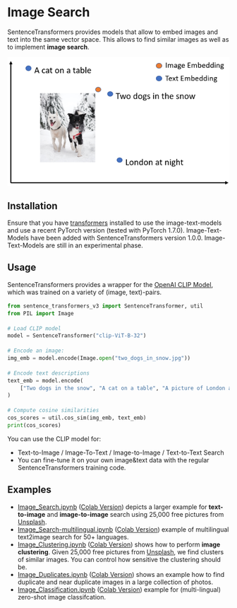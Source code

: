 # Image Search
SentenceTransformers provides models that allow to embed images and text into the same vector space. This allows to find similar images as well as to implement **image search**.


![ImageSearch](https://raw.githubusercontent.com/UKPLab/sentence-transformers/master/docs/img/ImageSearch.png)


## Installation
Ensure that you have [transformers](https://pypi.org/project/transformers/) installed to use the image-text-models and use a recent PyTorch version (tested with PyTorch 1.7.0). Image-Text-Models have been added with SentenceTransformers version 1.0.0. Image-Text-Models are still in an experimental phase. 

## Usage
SentenceTransformers provides a wrapper for the [OpenAI CLIP Model](https://github.com/openai/CLIP), which was trained on a variety of (image, text)-pairs.

```python
from sentence_transformers_v3 import SentenceTransformer, util
from PIL import Image

# Load CLIP model
model = SentenceTransformer("clip-ViT-B-32")

# Encode an image:
img_emb = model.encode(Image.open("two_dogs_in_snow.jpg"))

# Encode text descriptions
text_emb = model.encode(
    ["Two dogs in the snow", "A cat on a table", "A picture of London at night"]
)

# Compute cosine similarities
cos_scores = util.cos_sim(img_emb, text_emb)
print(cos_scores)
```

You can use the CLIP model for:
- Text-to-Image / Image-To-Text / Image-to-Image / Text-to-Text Search
- You can fine-tune it on your own image&text data with the regular SentenceTransformers training code. 

## Examples
- [Image_Search.ipynb](Image_Search.ipynb) ([Colab Version](https://colab.research.google.com/drive/16OdADinjAg3w3ceZy3-cOR9A-5ZW9BYr?usp=sharing)) depicts a larger example for **text-to-image** and **image-to-image** search using 25,000 free pictures from [Unsplash](https://unsplash.com/).
- [Image_Search-multilingual.ipynb](Image_Search-multilingual.ipynb) ([Colab Version](https://colab.research.google.com/drive/1N6woBKL4dzYsHboDNqtv-8gjZglKOZcn?usp=sharing)) example of multilingual text2image search for 50+ languages.
- [Image_Clustering.ipynb](Image_Clustering.ipynb) ([Colab Version](https://colab.research.google.com/drive/1T3gfEF7pkXgPPajNa9ZjurB25B0RJ3_X?usp=sharing)) shows how to perform **image clustering**. Given 25,000 free pictures from [Unsplash](https://unsplash.com/), we find clusters of similar images. You can control how sensitive the clustering should be.
- [Image_Duplicates.ipynb](Image_Duplicates.ipynb) ([Colab Version](https://colab.research.google.com/drive/1wLiZNedMwlM-FxBVbp3aA353yohV_wJ1?usp=sharing)) shows an example how to find duplicate and near duplicate images in a large collection of photos.
- [Image_Classification.ipynb](Image_Classification.ipynb) ([Colab Version](https://colab.research.google.com/drive/1J0a29kSZ7qJwu2bGqjo1GYRz77v1oWq0?usp=sharing)) example for (multi-lingual) zero-shot image classifcation.